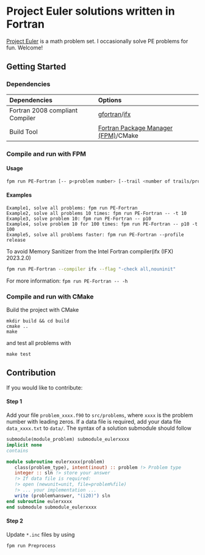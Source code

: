 # Project Euler solutions written in Fortran

[Project Euler](https://projecteuler.net/about) is a math problem set. I occasionally solve PE problems for fun. Welcome!

## Getting Started

### Dependencies

| Dependencies          | Options               |
|:----------------------|:----------------------|
| Fortran 2008 compliant Compiler      | [gfortran](https://gcc.gnu.org/wiki/GFortran)/[ifx](https://www.intel.com/content/www/us/en/developer/tools/oneapi/fortran-compiler.html#gs.lki8b0) |
| Build Tool            | [Fortran Package Manager (FPM)](https://github.com/fortran-lang/fpm)/CMake |

### Compile and run with FPM
#### Usage
```bash
fpm run PE-Fortran [-- p<problem number> [--trail <number of trails/problem>]]
```
#### Examples
```
Example1, solve all problems: fpm run PE-Fortran
Example2, solve all problems 10 times: fpm run PE-Fortran -- -t 10
Example3, solve problem 10: fpm run PE-Fortran -- p10
Example4, solve problem 10 for 100 times: fpm run PE-Fortran -- p10 -t 100
Example5, solve all problems faster: fpm run PE-Fortran --profile release
```
To avoid Memory Sanitizer from the Intel Fortran compiler(ifx (IFX) 2023.2.0)
```bash
fpm run PE-Fortran --compiler ifx --flag "-check all,nouninit"
```
For more information: `fpm run PE-Fortran -- -h`

### Compile and run with CMake
Build the project with CMake
```
mkdir build && cd build
cmake ..
make
```
and test all problems with
```
make test
```

## Contribution
If you would like to contribute:
#### Step 1
Add your file `problem_xxxx.f90` to `src/problems`, where `xxxx` is the problem number with leading zeros. If a data file is required, add your data file `data_xxxx.txt` to `data/`. The syntax of a solution submodule should follow
```fortran
submodule(module_problem) submodule_eulerxxxx
implicit none
contains

module subroutine eulerxxxx(problem)
   class(problem_type), intent(inout) :: problem !> Problem type
   integer :: sln !> store your answer
   !> If data file is required:
   !> open (newunit=unit, file=problem%file)
   !> ... your implementation ...
   write (problem%answer, "(i20)") sln
end subroutine eulerxxxx
end submodule submodule_eulerxxxx
```

#### Step 2
Update `*.inc` files by using 
```bash
fpm run Preprocess
```